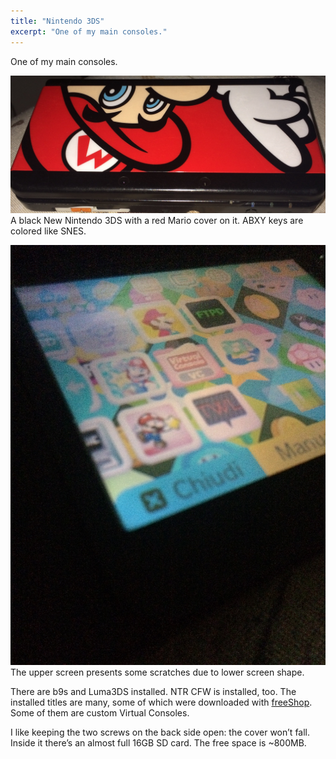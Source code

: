 ```yaml
---
title: "Nintendo 3DS"
excerpt: "One of my main consoles."
---
```

One of my main consoles.

![3ds-1](/assets/images/3ds-1.jpg) A black New Nintendo 3DS with a red Mario cover on it. ABXY keys are colored like SNES.

![3ds-3](/assets/images/3ds-3.jpg) The upper screen presents some scratches due to lower screen shape.

There are b9s and Luma3DS installed.
NTR CFW is installed, too.
The installed titles are many, some of which were downloaded with [freeShop](/web/freeshop-recension/). Some of them are custom Virtual Consoles.

I like keeping the two screws on the back side open: the cover won’t fall. Inside it there’s an almost full 16GB SD card. The free space is ~800MB.